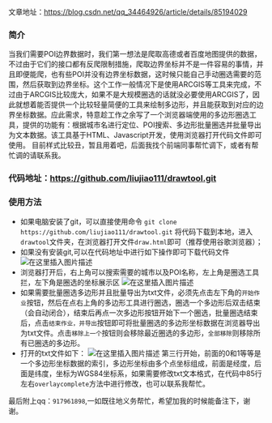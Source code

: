 文章地址：https://blog.csdn.net/qq_34464926/article/details/85194029
###  简介
当我们需要POI边界数据时，我们第一想法是爬取高德或者百度地图提供的数据，不过由于它们的接口都有反爬限制措施，爬取边界坐标并不是一件容易的事情，并且即便能爬，也有些POI并没有边界坐标数据，这时候只能自己手动圈选需要的范围，然后获取到边界坐标。这个工作一般情况下是使用ARCGIS等工具来完成，不过由于ARCGIS比较庞大，如果不是大规模圈选的话就没必要使用ARCGIS了，因此就想着能否提供一个比较轻量简便的工具来绘制多边形，并且能获取到对应的边界坐标数据。应此需求，特意趁工作之余写了一个浏览器端使用的多边形圈选工具，提供的功能有：根据城市名进行定位、POI搜索、多边形批量圈选并批量导出为文本数据。该工具基于HTML、Javascript开发，使用浏览器打开代码文件即可使用。
目前样式比较丑，暂且用着吧，后面我找个前端同事帮忙调下，或者有帮忙调的请联系我。
### 代码地址：https://github.com/liujiao111/drawtool.git
### 使用方法
- 如果电脑安装了git，可以直接使用命令
`git clone https://github.com/liujiao111/drawtool.git`
将代码下载到本地，进入`drawtool`文件夹，在浏览器打开文件`draw.html`即可（推荐使用谷歌浏览器）；
- 如果没有安装git,可以在代码地址中进行如下操作即可下载代码文件![在这里插入图片描述](https://img-blog.csdnimg.cn/20181222082827964.png?x-oss-process=image/watermark,type_ZmFuZ3poZW5naGVpdGk,shadow_10,text_aHR0cHM6Ly9ibG9nLmNzZG4ubmV0L3FxXzM0NDY0OTI2,size_16,color_FFFFFF,t_70)
- 浏览器打开后，右上角可以搜索需要的城市以及POI名称，左上角是圈选工具拦，左下角是圈选的坐标展示区
![在这里插入图片描述](https://img-blog.csdnimg.cn/2018122208360697.png?x-oss-process=image/watermark,type_ZmFuZ3poZW5naGVpdGk,shadow_10,text_aHR0cHM6Ly9ibG9nLmNzZG4ubmV0L3FxXzM0NDY0OTI2,size_16,color_FFFFFF,t_70)
- 如果需要批量圈选多边形并且批量导出为txt文件，必须先点击左下角的`开始作业`按钮，然后在点右上角的多边形工具进行圈选，圈选一个多边形后双击结束（会自动闭合），结束后再点一次多边形按钮开始下一个圈选，批量圈选结束后，点击`结束作业，并导出`按钮即可将批量圈选的多边形坐标数据在浏览器导出为txt文件。点击`移除上一个`按钮则会移除最近圈选的多边形，`全部移除`则移除所有已圈选的多边形。
- 打开的txt文件如下：
![在这里插入图片描述](https://img-blog.csdnimg.cn/20181222083501663.png?x-oss-process=image/watermark,type_ZmFuZ3poZW5naGVpdGk,shadow_10,text_aHR0cHM6Ly9ibG9nLmNzZG4ubmV0L3FxXzM0NDY0OTI2,size_16,color_FFFFFF,t_70)
第三行开始，前面的0和1等等是一个多边形坐标数据的索引，多边形坐标由多个点坐标组成，前面是经度，后面是纬度，坐标为WGS84坐标系，如果需要修改txt文本格式，在代码中85行左右`overlaycomplete`方法中进行修改，也可以联系我帮忙。

最后附上qq：`917961898`,一如既往地义务帮忙，希望加我的时候能备注下，谢谢。
